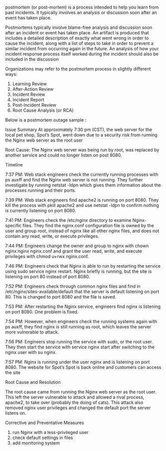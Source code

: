 postmortem (or post-mortem) is a process intended to help you learn from past incidents. It typically involves an analysis or discussion soon after an event has taken place.

Postmortems typically involve blame-free analysis and discussion soon after an incident or event has taken place. An artifact is produced that includes a detailed description of exactly what went wrong in order to cause the incident, along with a list of steps to take in order to prevent a similar incident from occurring again in the future. An analysis of how your incident response process itself worked during the incident should also be included in the discussion

Organizations may refer to the postmortem process in slightly different ways:
1. Learning Review
2. After-Action Review
3. Incident Review
4. Incident Report
5. Post-Incident Review
6. Root Cause Analysis (or RCA)


Below is a postmortem outage sample :

Issue Summary
At approximately 7:30 pm (CST), the web server for the local pet shop, Spot’s Spot, went down due to a security risk from running the Nginx web server as the root user

Root Cause: The Nginx web server was being run by root, was replaced by another service and could no longer listen on post 8080.

Timeline

7:37 PM: Web stack engineers check the currently running processes with ps auxff and find the Nginx web server is not running. They further investigate by running netstat -ldpn which gives them information about the processes running and their ports.

7:39 PM: Web stack engineers find apache2 is running on port 8080. They kill the process with pkill apache2 and use netstat -ldpn to confirm nothing is currently listening on port 8080.

7:41 PM: Engineers check the /etc/nginx directory to examine Nginx-specific files. They find the nginx.conf configuration file is owned by the user and group root, instead of nginx like all other nginx files, and does not contain any read, write, or execute privileges.

7:44 PM: Engineers change the owner and group to nginx with chown nginx:nginx nginx.conf and grant the user read, write, and execute privileges with chmod u+rwx nginx.conf.

7:46 PM: Engineers check that Nginx is able to run by restarting the service using sudo service nginx restart. Nginx briefly is running, but the site is listening on port 80 instead of port 8080.

7:52 PM: Engineers check through common nginx files and find in /etc/nginx/sites-available/default that the server is default listening on port 80. This is changed to port 8080 and the file is saved.

7:53 PM: After restarting the Nginx service, engineers find nginx is listening on port 8080. One problem is fixed.

7:54 PM: However, when engineers check the running systems again with ps auxff, they find nginx is still running as root, which leaves the server more vulnerable to attack.

7:56 PM: Engineers stop running the service with sudo, or the root user. They then start the service with service nginx start after switching to the nginx user with su nginx.

7:57 PM: Nginx is running under the user nginx and is listening on port 8080. The website for Spot’s Spot is back online and customers can access the site

Root Cause and Resolution

The root cause came from running the Nginx web server as the root user. This left the server vulnerable to attack and allowed a rival process, apache2, to take over (probably the doing of cats). This attack also removed nginx user privileges and changed the default port the server listens on.

Corrective and Preventative Measures

1. run Nginx with a less-privileged user
2. check default settings in files
3. add monitoring system

